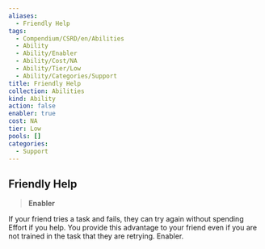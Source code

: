 ```yaml
---
aliases:
  - Friendly Help
tags:
  - Compendium/CSRD/en/Abilities
  - Ability
  - Ability/Enabler
  - Ability/Cost/NA
  - Ability/Tier/Low
  - Ability/Categories/Support
title: Friendly Help
collection: Abilities
kind: Ability
action: false
enabler: true
cost: NA
tier: Low
pools: []
categories:
  - Support
---
```

## Friendly Help    
>**Enabler**  
    
If your friend tries a task and fails, they can try again without spending Effort if you help. You provide this advantage to your friend even if you are not trained in the task that they are retrying. Enabler.